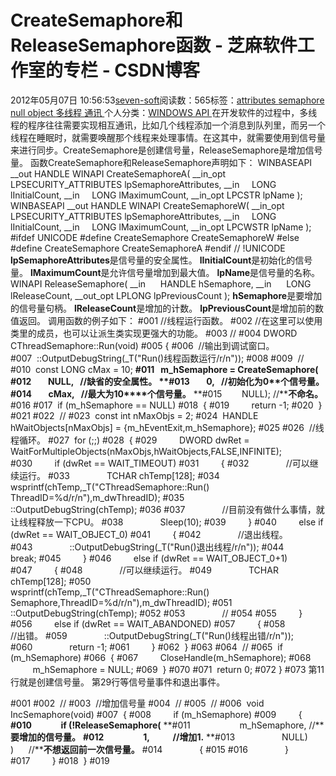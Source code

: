 
# CreateSemaphore和ReleaseSemaphore函数 -  芝麻软件工作室的专栏 - CSDN博客


2012年05月07日 10:56:53[seven-soft](https://me.csdn.net/softn)阅读数：565标签：[attributes																](https://so.csdn.net/so/search/s.do?q=attributes&t=blog)[semaphore																](https://so.csdn.net/so/search/s.do?q=semaphore&t=blog)[null																](https://so.csdn.net/so/search/s.do?q=null&t=blog)[object																](https://so.csdn.net/so/search/s.do?q=object&t=blog)[多线程																](https://so.csdn.net/so/search/s.do?q=多线程&t=blog)[通讯																](https://so.csdn.net/so/search/s.do?q=通讯&t=blog)[
							](https://so.csdn.net/so/search/s.do?q=多线程&t=blog)[
																					](https://so.csdn.net/so/search/s.do?q=object&t=blog)个人分类：[WINDOWS API																](https://blog.csdn.net/softn/article/category/1130113)
[
																								](https://so.csdn.net/so/search/s.do?q=object&t=blog)
[
				](https://so.csdn.net/so/search/s.do?q=null&t=blog)
[
			](https://so.csdn.net/so/search/s.do?q=null&t=blog)
[
		](https://so.csdn.net/so/search/s.do?q=semaphore&t=blog)
[
	](https://so.csdn.net/so/search/s.do?q=attributes&t=blog)
在开发软件的过程中，多线程的程序往往需要实现相互通讯，比如几个线程添加一个消息到队列里，而另一个线程在睡眠时，就需要唤醒那个线程来处理事情。在这其中，就需要使用到信号量来进行同步。CreateSemaphore是创建信号量，ReleaseSemaphore是增加信号量。
函数CreateSemaphore和ReleaseSemaphore声明如下：
WINBASEAPI
__out
HANDLE
WINAPI
CreateSemaphoreA(
__in_opt LPSECURITY_ATTRIBUTES lpSemaphoreAttributes,
__in     LONG lInitialCount,
__in     LONG lMaximumCount,
__in_opt LPCSTR lpName
);
WINBASEAPI
__out
HANDLE
WINAPI
CreateSemaphoreW(
__in_opt LPSECURITY_ATTRIBUTES lpSemaphoreAttributes,
__in     LONG lInitialCount,
__in     LONG lMaximumCount,
__in_opt LPCWSTR lpName
);
\#ifdef UNICODE
\#define CreateSemaphore CreateSemaphoreW
\#else
\#define CreateSemaphore CreateSemaphoreA
\#endif // !UNICODE
**lpSemaphoreAttributes**是信号量的安全属性。
**lInitialCount**是初始化的信号量。
**lMaximumCount**是允许信号量增加到最大值。
**lpName**是信号量的名称。
WINAPI
ReleaseSemaphore(
__in      HANDLE hSemaphore,
__in      LONG lReleaseCount,
__out_opt LPLONG lpPreviousCount
);
**hSemaphore**是要增加的信号量句柄。
**lReleaseCount**是增加的计数。
**lpPreviousCount**是增加前的数值返回。
调用函数的例子如下：
\#001 //线程运行函数。
\#002 //在这里可以使用类里的成员，也可以让派生类实现更强大的功能。
\#003 //
\#004 DWORD CThreadSemaphore::Run(void)
\#005 {
\#006  //输出到调试窗口。
\#007  ::OutputDebugString(_T("Run()线程函数运行/r/n"));
\#008
\#009  //
\#010  const LONG cMax = 10;
**\#011   m_hSemaphore = CreateSemaphore(**
**\#012        NULL,   //****缺省的安全属性。**
**\#013        0,   //****初始化为****0****个信号量。**
**\#014        cMax,   //****最大为****10****个信号量。**
**\#015        NULL); //****不命名。**
\#016
\#017  if (m_hSemaphore == NULL)
\#018  {
\#019         return -1;
\#020  }
\#021
\#022  //
\#023  const int nMaxObjs = 2;
\#024  HANDLE hWaitObjects[nMaxObjs] = {m_hEventExit,m_hSemaphore};
\#025
\#026  //线程循环。
\#027  for (;;)
\#028  {
\#029         DWORD dwRet = WaitForMultipleObjects(nMaxObjs,hWaitObjects,FALSE,INFINITE);
\#030         if (dwRet == WAIT_TIMEOUT)
\#031         {
\#032               //可以继续运行。
\#033               TCHAR chTemp[128];
\#034               wsprintf(chTemp,_T("CThreadSemaphore::Run() ThreadID=%d/r/n"),m_dwThreadID);
\#035               ::OutputDebugString(chTemp);
\#036
\#037               //目前没有做什么事情，就让线程释放一下CPU。
\#038               Sleep(10);
\#039         }
\#040         else if (dwRet == WAIT_OBJECT_0)
\#041         {
\#042               //退出线程。
\#043               ::OutputDebugString(_T("Run()退出线程/r/n"));
\#044               break;
\#045         }
\#046         else if (dwRet == WAIT_OBJECT_0+1)
\#047         {
\#048               //可以继续运行。
\#049               TCHAR chTemp[128];
\#050               wsprintf(chTemp,_T("CThreadSemaphore::Run() Semaphore,ThreadID=%d/r/n"),m_dwThreadID);
\#051               ::OutputDebugString(chTemp);
\#052
\#053               //
\#054
\#055         }
\#056         else if (dwRet == WAIT_ABANDONED)
\#057         {
\#058               //出错。
\#059               ::OutputDebugString(_T("Run()线程出错/r/n"));
\#060               return -1;
\#061         }
\#062  }
\#063
\#064  //
\#065  if (m_hSemaphore)
\#066  {
\#067         CloseHandle(m_hSemaphore);
\#068          m_hSemaphore = NULL;
\#069  }
\#070
\#071  return 0;
\#072 }
\#073
第11行就是创建信号量。
第29行等信号量事件和退出事件。

\#001
\#002  //
\#003  //增加信号量
\#004  //
\#005  //
\#006  void IncSemaphore(void)
\#007  {
\#008         if (m_hSemaphore)
\#009         {
**\#010              if (!ReleaseSemaphore(**
**\#011                    m_hSemaphore, //****要增加的信号量。**
**\#012                   1,           //****增加****1.**
**\#013                   NULL) )      //****不想返回前一次信号量。**
\#014               {
\#015
\#016               }
\#017         }
\#018  }
\#019


